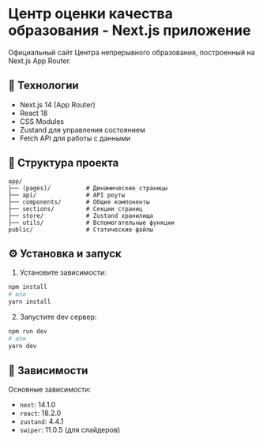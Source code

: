 # Центр оценки качества образования - Next.js приложение

Официальный сайт Центра непрерывного образования, построенный на Next.js App Router.

## 🚀 Технологии

- Next.js 14 (App Router)
- React 18
- CSS Modules
- Zustand для управления состоянием
- Fetch API для работы с данными

## 📁 Структура проекта

```
app/
├── (pages)/          # Динамические страницы
├── api/              # API роуты
├── components/       # Общие компоненты
├── sections/         # Секции страниц  
├── store/            # Zustand хранилища
├── utils/            # Вспомогательные функции
public/               # Статические файлы
```

## ⚙️ Установка и запуск

1. Установите зависимости:
```bash
npm install
# или
yarn install
```

2. Запустите dev сервер:
```bash
npm run dev
# или 
yarn dev
```

## 📌 Зависимости

Основные зависимости:
- `next`: 14.1.0
- `react`: 18.2.0
- `zustand`: 4.4.1
- `swiper`: 11.0.5 (для слайдеров)
